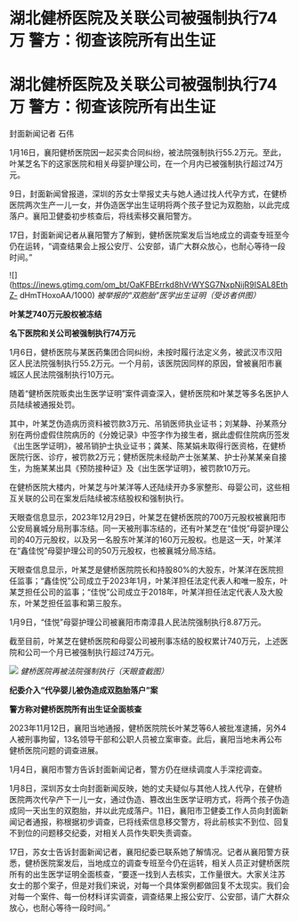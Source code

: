 # 湖北健桥医院及关联公司被强制执行74万 警方：彻查该院所有出生证

# 湖北健桥医院及关联公司被强制执行74万 警方：彻查该院所有出生证

封面新闻记者 石伟

1月16日，襄阳健桥医院因一起买卖合同纠纷，被法院强制执行55.2万元。至此，叶某芝名下的这家医院和相关母婴护理公司，在一个月内已被强制执行超过74万元。

9日，封面新闻曾报道，深圳的苏女士举报丈夫与她人通过找人代孕方式，在健桥医院两次生产一儿一女，并伪造医学出生证明将两个孩子登记为双胞胎，以此完成落户。襄阳卫健委初步核查后，将线索移交襄阳警方。

17日，封面新闻记者从襄阳警方了解到，健桥医院案发后当地成立的调查专班至今仍在运转，“调查结果会上报公安厅、公安部，请广大群众放心，也耐心等待一段时间。”

![](https://inews.gtimg.com/om_bt/OaKFBErrkd8hVrWYSG7NxpNijR9ISAL8EthZ-
dHmTHoxoAA/1000) _被举报的“双胞胎”医学出生证明（受访者供图）_

**叶某芝740万元股权被冻结**

**名下医院和关公司被强制执行74万元**

1月6日，健桥医院与某医药集团合同纠纷，未按时履行法定义务，被武汉市汉阳区人民法院强制执行55.2万元。一个月前，该医院因同样的原因，曾被襄阳市襄城区人民法院强制执行10万元。

随着“健桥医院贩卖出生医学证明”案件调查深入，健桥医院和叶某芝等多名医护人员陆续被通报处罚。

其中，叶某芝伪造病历资料被罚款3万元、吊销医师执业证书；刘某静、孙某燕分别在两份虚假住院病历的《分娩记录》中签字作为接生者，据此虚假住院病历签发《出生医学证明》，被吊销护士执业证书；龚某、陈某娟未取得行医资格，在健桥医院行医、诊疗，被罚款2万元；健桥医院未经助产士张某某、护士孙某某亲自接生，为施某某出具《预防接种证》及《出生医学证明》，被罚款10万元。

在健桥医院大楼内，叶某芝与叶某洋等人还陆续开办多家整形、母婴公司，这些相互关联的公司在案发后陆续被冻结股权和强制执行。

天眼查信息显示，2023年12月29日，叶某芝在健桥医院的700万元股权被襄阳市公安局襄城分局刑事冻结。同一天被刑事冻结的，还有叶某芝在“佳悦”母婴护理公司的40万元股权，以及另一名股东叶某洋的160万元股权。也是这一天，叶某洋在“鑫佳悦”母婴护理公司的50万元股权，也被襄城分局冻结。

天眼查信息显示，叶某芝是健桥医院院长和持股80%的大股东，叶某洋在医院担任监事；“鑫佳悦”公司成立于2023年1月，叶某洋担任法定代表人和唯一股东，叶某芝担任公司的监事；“佳悦”公司成立于2018年，叶某洋担任法定代表人及大股东，叶某芝担任监事和第三股东。

1月9日，“佳悦”母婴护理公司被襄阳市南漳县人民法院强制执行8.87万元。

截至目前，叶某芝在健桥医院和母婴公司被刑事冻结的股权累计740万元，上述医院和公司一个月已被强制执行超过74万元。

![](https://inews.gtimg.com/om_bt/OPxNX2KjFJewSjo3DPLr05uFLBAB4cZuZ0J0Ik2g7Tsl0AA/1000)
_健桥医院再被法院强制执行（天眼查截图）_

**纪委介入“代孕婴儿被伪造成双胞胎落户”案**

**警方称对健桥医院所有出生证全面核查**

2023年11月12日，襄阳当地通报，健桥医院院长叶某芝等6人被批准逮捕，另外4人被刑事拘留，13名领导干部和公职人员被立案审查。此后，襄阳当地未再公布健桥医院问题的调查进展。

1月4日，襄阳市警方告诉封面新闻记者，警方仍在继续调度人手深挖调查。

1月8日，深圳苏女士向封面新闻反映，她的丈夫疑似与其他人找人代孕，在健桥医院两次代孕产下一儿一女，通过伪造、篡改出生医学证明方式，将两个孩子伪造成同一天出生的双胞胎，并以此完成落户。11日，襄阳市卫健委工作人员向封面新闻记者通报，称根据初步调查，已将线索信息移交警方，将此前核实不到位、回复不到位的问题移交纪委，对相关人员作失职失责调查。

17日，苏女士告诉封面新闻记者，襄阳纪委已联系她了解情况。记者从襄阳警方获悉，健桥医院案发后，当地成立的调查专班至今仍在运转，相关人员正对健桥医院所有的出生医学证明全面核查，“要逐一找到人去核实，工作量很大。大家关注苏女士的那个案子，但是对我们来说，对每一个具体案例都做回复不太现实。我们会对每一个案件、每一份材料详实调查，调查结果上报公安厅、公安部，请广大群众放心，也耐心等待一段时间。”

